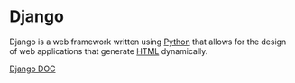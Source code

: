 # Django
Django is a web framework written using [Python](/wiki/Python) that allows for the design of web applications that generate [HTML](/wiki/HTML) dynamically.
<a target ="_blank" href="https://docs.djangoproject.com/en/4.0/">Django DOC</a>